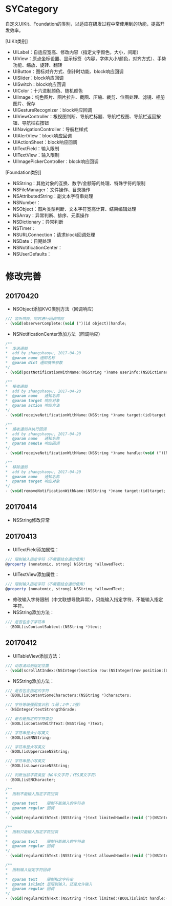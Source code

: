 # SYCategory
自定义UIKit、Foundation的类别，以适应在研发过程中常使用到的功能，提高开发效率。

[UIKit类别]
 * UILabel：自适应宽高、修改内容（指定文字颜色，大小，间距）
 * UIView：原点坐标设置、显示标签（内容，字体大小/颜色，对齐方式）、手势功能、缩放、旋转、翻转
 * UIButton：图标对齐方式、倒计时功能、block响应回调
 * UISlider：block响应回调
 * UISwitch：block响应回调
 * UIColor：十六进制颜色、随机颜色
 * UIImage：纯色图片、图片拉升、截图、压缩、裁剪、位图处理、滤镜、相册图片、保存
 * UIGestureRecognizer：block响应回调
 * UIViewController：根视图判断、导航栏标题、导航栏视图、导航栏返回按钮、导航栏右按钮
 * UINavigationController：导航栏样式
 * UIAlertView：block响应回调
 * UIActionSheet：block响应回调
 * UITextField：输入限制
 * UITextView：输入限制
 * UIImagePickerController：block响应回调

[Foundation类别]
 * NSString：其他对象的互换、数字/金额等的处理、特殊字符的限制
 * NSFileManager：文件操作、目录操作
 * NSAttributedString：副文本字符串处理
 * NSNumber：
 * NSObject：图片类型判断、文本字符宽高计算、结束编辑处理
 * NSArray：异常判断、排序、元素操作
 * NSDictionary：异常判断
 * NSTimer：
 * NSURLConnection：请求block回调处理
 * NSDate：日期处理
 * NSNotificationCenter：
 * NSUserDefaults：


# 修改完善
## 20170420
* NSObject添加KVO类别方法（回调响应）
~~~ javascript
/// 监听响应，同时进行回调响应
- (void)observerComplete:(void (^)(id object))handle;
~~~
* NSNotificationCenter添加方法（回调响应）
~~~ javascript
/**
*  发送通知
*  add by zhangshaoyu, 2017-04-20
*  @param name 通知名称
*  @param dict 通知携带参数
*/
- (void)postNotificationWithName:(NSString *)name userInfo:(NSDictionary *)dict;

/**
*  接收通知
*  add by zhangshaoyu, 2017-04-20
*  @param name   通知名称
*  @param target 响应对象
*  @param action 响应方法
*/
- (void)receiveNotificationWithName:(NSString *)name target:(id)target selector:(SEL)action;

/**
*  接收通知并执行回调
*  add by zhangshaoyu, 2017-04-20
*  @param name   通知名称
*  @param handle 响应回调
*/
- (void)receiveNotificationWithName:(NSString *)name handle:(void (^)(NSNotification *notification))handle;

/**
*  移除通知
*  add by zhangshaoyu, 2017-04-20
*  @param name   通知名称
*  @param target 响应对象
*/
- (void)removeNotificationWithName:(NSString *)name target:(id)target;
~~~

## 20170414
* NSString修改异常

## 20170413
* UITextField添加属性：
~~~ javascript
/// 限制输入指定字符（不需要结合通知使用）
@property (nonatomic, strong) NSString *allowedText;
~~~
* UITextView添加属性：
~~~ javascript
/// 限制输入指定字符（不需要结合通知使用）
@property (nonatomic, strong) NSString *allowedText;
~~~
* 修改输入字符限制（中文联想导致异常），只能输入指定字符，不能输入指定字符。
* NSString添加方法：
~~~ javascript
/// 是否包含子字符串
- (BOOL)isContantSubtext:(NSString *)text;
~~~

## 20170412
* UITableView添加方法：
~~~ javascript
/// 动态滚动到指定位置
- (void)scrollAtIndex:(NSInteger)section row:(NSInteger)row position:(UITableViewScrollPosition)position;
~~~ 

* NSString添加方法：
~~~ javascript
/// 是否包含指定的字符
- (BOOL)isContantSomeCharacters:(NSString *)characters;

/// 字符等级强弱度识别（1弱；2中；3强）
- (NSInteger)textStrengthGrade;

/// 是否是指定的字符类型
- (BOOL)isContantWithText:(NSString *)text;

/// 字符串是大小写英文
- (BOOL)isENNString;

/// 字符串是大写英文
- (BOOL)isUppercaseNSString;

/// 字符串是小写英文
- (BOOL)isLowercaseNSString;

/// 判断当前字符类型（NO中文字符；YES英文字符）
- (BOOL)isENCharacter;

/**
*  限制不能输入指定字符回调
*
*  @param text    限制不能输入的字符串
*  @param regular 回调
*/
- (void)regularWithText:(NSString *)text limitedHandle:(void (^)(NSInteger))regular;

/**
*  限制只能输入指定字符回调
*
*  @param text    限制只能输入的字符串
*  @param regular 回调
*/
- (void)regularWithText:(NSString *)text allowedHandle:(void (^)(NSInteger))regular;

/**
*  限制输入指定字符回调
*
*  @param text    限制指定字符串
*  @param islimit 是限制输入，还是允许输入
*  @param regular 回调
*/
- (void)regularWithText:(NSString *)text limited:(BOOL)islimit handle:(void (^)(NSInteger index))regular;
~~~